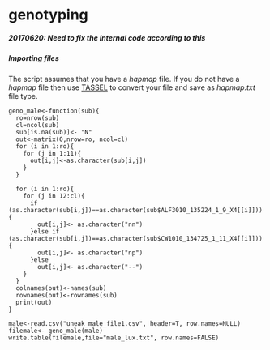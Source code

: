 # genotyping
<h5>20170620: Need to fix the internal code according to this</h5>

<h5>Importing files</h5>

The script assumes that you have a _hapmap_ file. If you do not have a _hapmap_ file then use [TASSEL](https://www.maizegenetics.net/tassel) to convert your file and save as _hapmap.txt_ file type.



```
geno_male<-function(sub){
  ro=nrow(sub)
  cl=ncol(sub)
  sub[is.na(sub)]<- "N"
  out<-matrix(0,nrow=ro, ncol=cl)
  for (i in 1:ro){
    for (j in 1:11){
      out[i,j]<-as.character(sub[i,j])
    }
  }
  
  for (i in 1:ro){
    for (j in 12:cl){
      if (as.character(sub[i,j])==as.character(sub$ALF3010_135224_1_9_X4[[i]])) {
        out[i,j]<- as.character("nn")
      }else if (as.character(sub[i,j])==as.character(sub$CW1010_134725_1_11_X4[[i]])) {
        out[i,j]<- as.character("np")
      }else
        out[i,j]<- as.character("--")
    }
  }
  colnames(out)<-names(sub)
  rownames(out)<-rownames(sub)
  print(out)
}

male<-read.csv("uneak_male_file1.csv", header=T, row.names=NULL)
filemale<- geno_male(male)
write.table(filemale,file="male_lux.txt", row.names=FALSE)
```
